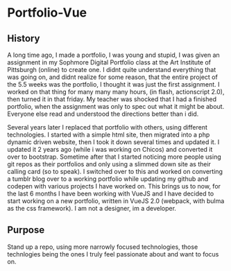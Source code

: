 # Portfolio-Vue

## History

A long time ago, I made a portfolio, I was young and stupid, I was given an assignment in my Sophmore Digital Portfolio class at the Art Institute of Pittsburgh (online) to create one. I didnt quite understand everything that was going on, and didnt realize for some reason, that the entire project of the 5.5 weeks was the portfolio, I thought it was just the first assignment. I worked on that thing for many many many hours, (in flash, actionscript 2.0), then turned it in that friday. My teacher was shocked that I had a finished portfolio, when the assignment was only to spec out what it might be about. Everyone else read and understood the directions better than i did.

Several years later I replaced that portfolio with others, using different technologies. I started with a simple html site, then migrated into a php dynamic driven website, then I took it down several times and updated it. I updated it 2 years ago (while i was working on Chicos) and converted it over to bootstrap. Sometime after that I started noticing more people using git repos as their portfolios and only using a slimmed down site as their calling card (so to speak). I switched over to this and worked on converting a tumblr blog over to a working portfolio while updating my github and codepen with various projects I have worked on. This brings us to now, for the last 6 months I have been working with VueJS and I have decided to start working on a new portfolio, written in VueJS 2.0 (webpack, with bulma as the css framework). I am not a designer, im a developer.

## Purpose

Stand up a repo, using more narrowly focused technologies, those technlogies being the ones I truly feel passionate about and want to focus on.
